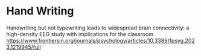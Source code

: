 # Hand Writing

Handwriting but not typewriting leads to widespread brain connectivity: a high-density EEG study with implications for the classroom
https://www.frontiersin.org/journals/psychology/articles/10.3389/fpsyg.2023.1219945/full